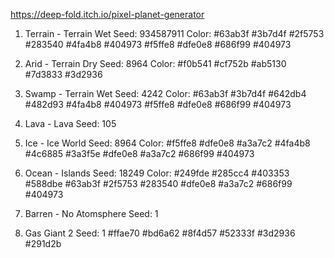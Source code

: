 https://deep-fold.itch.io/pixel-planet-generator

1. Terrain - Terrain Wet
Seed:
934587911
Color:
#63ab3f
#3b7d4f
#2f5753
#283540
#4fa4b8
#404973
#f5ffe8
#dfe0e8
#686f99
#404973

2. Arid - Terrain Dry
Seed:
8964
Color:
#f0b541
#cf752b
#ab5130
#7d3833
#3d2936

3. Swamp - Terrain Wet
Seed:
4242
Color:
#63ab3f
#3b7d4f
#642db4
#482d93
#4fa4b8
#404973
#f5ffe8
#dfe0e8
#686f99
#404973

4. Lava - Lava
Seed:
105

5. Ice - Ice World
Seed:
8964
Color:
#f5ffe8
#dfe0e8
#a3a7c2
#4fa4b8
#4c6885
#3a3f5e
#dfe0e8
#a3a7c2
#686f99
#404973

6. Ocean - Islands
Seed:
18249
Color:
#249fde
#285cc4
#403353
#588dbe
#63ab3f
#2f5753
#283540
#dfe0e8
#a3a7c2
#686f99
#404973

7. Barren - No Atomsphere
Seed:
1

8. Gas Giant 2
Seed:
1
#ffae70
#bd6a62
#8f4d57
#52333f
#3d2936
#291d2b
